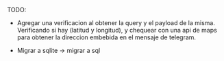 TODO: 
- Agregar una verificacion al obtener la query y el payload de la misma. Verificando si hay (latitud y longitud), y chequear con una api de maps para obtener la direccion embebida en el mensaje de telegram.

- Migrar a sqlite -> migrar a sql